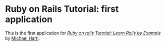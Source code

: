 # Ruby on Rails Tutorial: first application

This is the first application for [*Ruby on rails Tutorial: Learn Rails by Example*](http://railstutorials.org/) by [Michael Hartl](http://michaelhartl.com/).